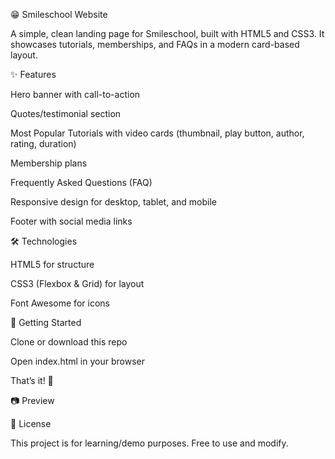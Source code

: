😁 Smileschool Website


A simple, clean landing page for Smileschool, built with HTML5 and CSS3.
It showcases tutorials, memberships, and FAQs in a modern card-based layout.


✨ Features

Hero banner with call-to-action

Quotes/testimonial section

Most Popular Tutorials with video cards (thumbnail, play button, author, rating, duration)

Membership plans

Frequently Asked Questions (FAQ)

Responsive design for desktop, tablet, and mobile

Footer with social media links


🛠️ Technologies

HTML5 for structure

CSS3 (Flexbox & Grid) for layout

Font Awesome
 for icons


🚀 Getting Started

Clone or download this repo

Open index.html in your browser


That’s it! 🎉


📷 Preview

📄 License

This project is for learning/demo purposes. Free to use and modify.